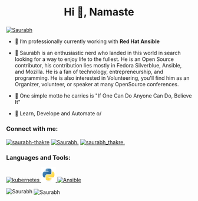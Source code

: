 <h1 align="center">Hi 👋, Namaste</h1>
<h3 align="center"></h3>

<p align="left"> <a href="https://github.com/ryo-ma/github-profile-trophy"><img src="https://github-profile-trophy.vercel.app/?username=saurabh-thakre" alt="Saurabh" /></a> </p>

- 🔭 I’m professionally currently working with **Red Hat Ansible**

- 💬 Saurabh is an enthusiastic nerd who landed in this world in search looking for a way to enjoy life to the fullest. He is an Open Source contributor, his contribution lies mostly in Fedora Silverblue, Ansible, and Mozilla.
 He is a fan of technology, entrepreneurship, and programming. He is also interested in Volunteering, you'll find him as an Organizer, volunteer, or speaker at many OpenSource conferences.

- 🌱 One simple motto he carries is "If One Can Do Anyone Can Do, Believe It"

- 🚀️ Learn, Develope and Automate o/

<h3 align="left">Connect with me:</h3>
<p align="left">
<a href="https://linkedin.com/in/saurabh-thakre" target="blank"><img align="center" src="https://cdn.jsdelivr.net/npm/simple-icons@3.0.1/icons/linkedin.svg" alt="saurabh-thakre" height="30" width="40" /></a>
<a href="https://saurabhthakre.medium.com/" target="blank"><img align="center" src="https://cdn.jsdelivr.net/npm/simple-icons@3.0.1/icons/medium.svg" alt="Saurabh." height="30" width="40"/></a>
<a href="https://instagram.com/saurabh.thakre_" target="blank"><img align="center" src="https://cdn.jsdelivr.net/npm/simple-icons@3.0.1/icons/instagram.svg" alt="saurabh_thakre." height="30" width="40" /></a>
</p>

<h3 align="left">Languages and Tools:</h3>
<p align="left"> <a href="https://kubernetes.io" target="_blank"> <img src="https://www.vectorlogo.zone/logos/kubernetes/kubernetes-icon.svg" alt="kubernetes" width="40" height="40"/> </a> <a href="https://www.python.org" target="_blank"> <img src="https://raw.githubusercontent.com/devicons/devicon/master/icons/python/python-original.svg" alt="python" width="40" height="40"/> </a> <a href="https://www.ansible.com/" target="_blank"> <img src="https://www.vectorlogo.zone/logos/ansible/ansible-icon.svg" alt="Ansible" width="40" height="40"/> </a></p>

<p><img align="left" src="https://github-readme-stats.vercel.app/api/top-langs?username=saurabh-thakre&show_icons=true&theme=dark&locale=en&layout=compact" alt="Saurabh" /></p>

<!-- [![Saurabh's Wakatime Stats](https://github-readme-stats.vercel.app/api/wakatime?username=saurabh_thakre&theme=onedark)] -->

<p>&nbsp;<img align="center" src="https://github-readme-stats.vercel.app/api?username=saurabh-thakre&theme=dark&show_icons=true&locale=en" alt="Saurabh" /></p>




